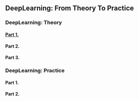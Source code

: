 ## DeepLearning: From Theory To Practice

### DeepLearning: Theory

#### [Part 1.](https://github.com/lymanzhang/Machine-Learning-for-Design/blob/master/DeepLearning_FromTheoryToPractice/DeepLearningTheoryPart01/README.md)

#### Part 2.

#### Part 3.


### DeepLearning: Practice

#### Part 1.

#### Part 2.
